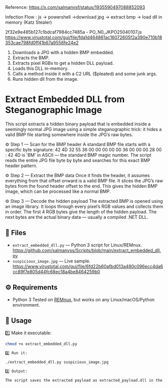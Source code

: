 
Reference:
https://x.com/salmanvsf/status/1935590497088852093

Infection Flow :
js -> powershell ->download jpg -> extract bmp -> load dll in memory (Katz Stealer)

2f32e9e485b127c1bdcaf7984cc7485a - PO_N0_JKPO25040107.js
https://www.virustotal.com/gui/file/fda1d464861ac16072605f2a390e710b18353cae798fd0ff41b67a9556fe24e2

1. Downloads a JPG with a hidden BMP embedded.
2. Extracts the BMP.
3. Extracts pixel RGBs to get a hidden DLL payload.
4. Loads this DLL in-memory.
5. Calls a method inside it with a C2 URL ($pleated) and some junk args.
6. Runs hidden dll from the image.

# Extract Embedded DLL from Steganographic Image

This script extracts a hidden binary payload that is embedded inside a seemingly normal JPG image using a simple steganographic trick: it hides a valid BMP file starting somewhere inside the JPG’s raw bytes.

⚙️ Step 1 — Scan for the BMP header
A standard BMP file starts with a specific byte signature:
42 4D 32 55 36 00 00 00 00 00 36 00 00 00 28 00
: 42 4D is 'BM' in ASCII — the standard BMP magic number.
The script reads the entire JPG file byte by byte and searches for this exact BMP header pattern.

⚙️ Step 2 — Extract the BMP data
Once it finds the header, it assumes everything from that offset onward is a valid BMP file.
It slices the JPG’s raw bytes from the found header offset to the end.
This gives the hidden BMP image, which can be processed like a normal BMP.

⚙️ Step 3 — Decode the hidden payload
The extracted BMP is opened using an image library.
It loops through every pixel’s RGB values and collects them in order.
The first 4 RGB bytes give the length of the hidden payload.
The next bytes are the actual binary data — usually a compiled .NET DLL.




## 📂 Files

- `extract_embedded_dll.py` — Python 3 script for Linux/REMnux. https://github.com/salmanvss/Scripts/blob/main/extract_embedded_dll.py
- `suspicious_image.jpg` — Live sample. https://www.virustotal.com/gui/file/6fd22b60afbd013a480c096ecc4da6cc89f7e805d44fc68ec18a4be8464259b0

## ⚙️ Requirements

- Python 3
Tested on [REMnux](https://remnux.org/), but works on any Linux/macOS/Python environment.

## 🚀 Usage

1️⃣ Make it executable:

```bash
chmod +x extract_embedded_dll.py

2️⃣ Run it:

./extract_embedded_dll.py suspicious_image.jpg

3️⃣ Output:

The script saves the extracted payload as extracted_payload.dll in the same folder.
